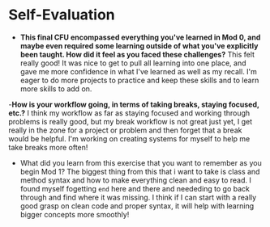 # Self-Evaluation

- **This final CFU encompassed everything you've learned in Mod 0, and maybe even required some learning outside of what you've explicitly been taught. How did it feel as you faced these challenges?**
This felt really good! It was nice to get to pull all learning into one place, and gave me more confidence in what I've learned as well as my recall. I'm eager to do more projects to practice and keep these skills and to learn more skills to add on.

-**How is your workflow going, in terms of taking breaks, staying focused, etc.?**
I think my workflow as far as staying focused and working through problems is really good, but my break workflow is not great just yet, I get really in the zone for a project or problem and then forget that a break would be helpful. I'm working on creating systems for myself to help me take breaks more often!
- What did you learn from this exercise that you want to remember as you begin Mod 1?
The biggest thing from this that i want to take is class and method syntax and how to make everything clean and easy to read. I found myself fogetting `end` here and there and neededing to go back through and find where it was missing. I think if I can start with a really good grasp on clean code and proper syntax, it will help with learning bigger concepts more smoothly!